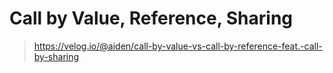 # Call by Value, Reference, Sharing

> https://velog.io/@aiden/call-by-value-vs-call-by-reference-feat.-call-by-sharing

